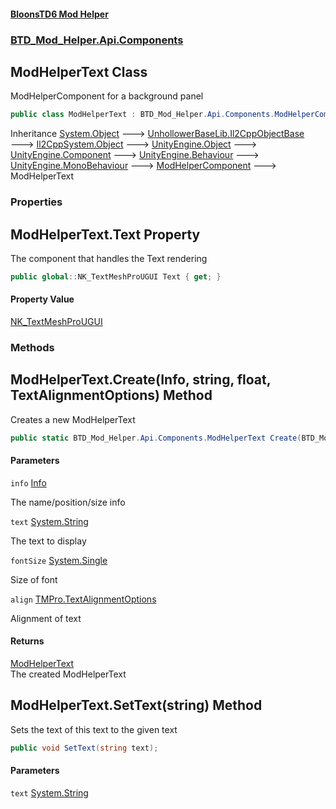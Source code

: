 #### [BloonsTD6 Mod Helper](index.md 'index')
### [BTD_Mod_Helper.Api.Components](index.md#BTD_Mod_Helper.Api.Components 'BTD_Mod_Helper.Api.Components')

## ModHelperText Class

ModHelperComponent for a background panel

```csharp
public class ModHelperText : BTD_Mod_Helper.Api.Components.ModHelperComponent
```

Inheritance [System.Object](https://docs.microsoft.com/en-us/dotnet/api/System.Object 'System.Object') &#129106; [UnhollowerBaseLib.Il2CppObjectBase](https://docs.microsoft.com/en-us/dotnet/api/UnhollowerBaseLib.Il2CppObjectBase 'UnhollowerBaseLib.Il2CppObjectBase') &#129106; [Il2CppSystem.Object](https://docs.microsoft.com/en-us/dotnet/api/Il2CppSystem.Object 'Il2CppSystem.Object') &#129106; [UnityEngine.Object](https://docs.microsoft.com/en-us/dotnet/api/UnityEngine.Object 'UnityEngine.Object') &#129106; [UnityEngine.Component](https://docs.microsoft.com/en-us/dotnet/api/UnityEngine.Component 'UnityEngine.Component') &#129106; [UnityEngine.Behaviour](https://docs.microsoft.com/en-us/dotnet/api/UnityEngine.Behaviour 'UnityEngine.Behaviour') &#129106; [UnityEngine.MonoBehaviour](https://docs.microsoft.com/en-us/dotnet/api/UnityEngine.MonoBehaviour 'UnityEngine.MonoBehaviour') &#129106; [ModHelperComponent](BTD_Mod_Helper.Api.Components.ModHelperComponent.md 'BTD_Mod_Helper.Api.Components.ModHelperComponent') &#129106; ModHelperText
### Properties

<a name='BTD_Mod_Helper.Api.Components.ModHelperText.Text'></a>

## ModHelperText.Text Property

The component that handles the Text rendering

```csharp
public global::NK_TextMeshProUGUI Text { get; }
```

#### Property Value
[NK_TextMeshProUGUI](https://docs.microsoft.com/en-us/dotnet/api/NK_TextMeshProUGUI 'NK_TextMeshProUGUI')
### Methods

<a name='BTD_Mod_Helper.Api.Components.ModHelperText.Create(BTD_Mod_Helper.Api.Components.Info,string,float,TMPro.TextAlignmentOptions)'></a>

## ModHelperText.Create(Info, string, float, TextAlignmentOptions) Method

Creates a new ModHelperText

```csharp
public static BTD_Mod_Helper.Api.Components.ModHelperText Create(BTD_Mod_Helper.Api.Components.Info info, string text, float fontSize=42f, TMPro.TextAlignmentOptions align=TMPro.TextAlignmentOptions.Midline);
```
#### Parameters

<a name='BTD_Mod_Helper.Api.Components.ModHelperText.Create(BTD_Mod_Helper.Api.Components.Info,string,float,TMPro.TextAlignmentOptions).info'></a>

`info` [Info](BTD_Mod_Helper.Api.Components.Info.md 'BTD_Mod_Helper.Api.Components.Info')

The name/position/size info

<a name='BTD_Mod_Helper.Api.Components.ModHelperText.Create(BTD_Mod_Helper.Api.Components.Info,string,float,TMPro.TextAlignmentOptions).text'></a>

`text` [System.String](https://docs.microsoft.com/en-us/dotnet/api/System.String 'System.String')

The text to display

<a name='BTD_Mod_Helper.Api.Components.ModHelperText.Create(BTD_Mod_Helper.Api.Components.Info,string,float,TMPro.TextAlignmentOptions).fontSize'></a>

`fontSize` [System.Single](https://docs.microsoft.com/en-us/dotnet/api/System.Single 'System.Single')

Size of font

<a name='BTD_Mod_Helper.Api.Components.ModHelperText.Create(BTD_Mod_Helper.Api.Components.Info,string,float,TMPro.TextAlignmentOptions).align'></a>

`align` [TMPro.TextAlignmentOptions](https://docs.microsoft.com/en-us/dotnet/api/TMPro.TextAlignmentOptions 'TMPro.TextAlignmentOptions')

Alignment of text

#### Returns
[ModHelperText](BTD_Mod_Helper.Api.Components.ModHelperText.md 'BTD_Mod_Helper.Api.Components.ModHelperText')  
The created ModHelperText

<a name='BTD_Mod_Helper.Api.Components.ModHelperText.SetText(string)'></a>

## ModHelperText.SetText(string) Method

Sets the text of this text to the given text

```csharp
public void SetText(string text);
```
#### Parameters

<a name='BTD_Mod_Helper.Api.Components.ModHelperText.SetText(string).text'></a>

`text` [System.String](https://docs.microsoft.com/en-us/dotnet/api/System.String 'System.String')